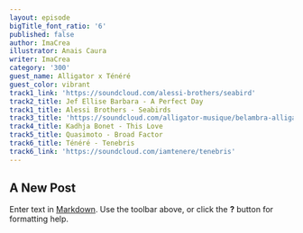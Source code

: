 ```yaml
---
layout: episode
bigTitle_font_ratio: '6'
published: false
author: ImaCrea
illustrator: Anais Caura
writer: ImaCrea
category: '300'
guest_name: Alligator x Ténéré
guest_color: vibrant
track1_link: 'https://soundcloud.com/alessi-brothers/seabird'
track2_title: Jef Ellise Barbara - A Perfect Day
track1_title: Alessi Brothers - Seabirds
track3_title: 'https://soundcloud.com/alligator-musique/belambra-alligator'
track4_title: Kadhja Bonet - This Love
track5_title: Quasimoto - Broad Factor
track6_title: Ténéré - Tenebris
track6_link: 'https://soundcloud.com/iamtenere/tenebris'
---
```

## A New Post

Enter text in [Markdown](http://daringfireball.net/projects/markdown/). Use the toolbar above, or click the **?** button for formatting help.
